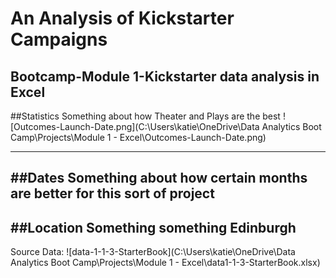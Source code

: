 # An Analysis of Kickstarter Campaigns
Bootcamp-Module 1-Kickstarter data analysis in Excel
---
##Statistics
Something about how Theater and Plays are the best
![Outcomes-Launch-Date.png](C:\Users\katie\OneDrive\Data Analytics Boot Camp\Projects\Module 1 - Excel\Outcomes-Launch-Date.png)

---
##Dates
Something about how certain months are better for this sort of project
---
##Location
Something something Edinburgh
---
Source Data: ![data-1-1-3-StarterBook](C:\Users\katie\OneDrive\Data Analytics Boot Camp\Projects\Module 1 - Excel\data1-1-3-StarterBook.xlsx)
